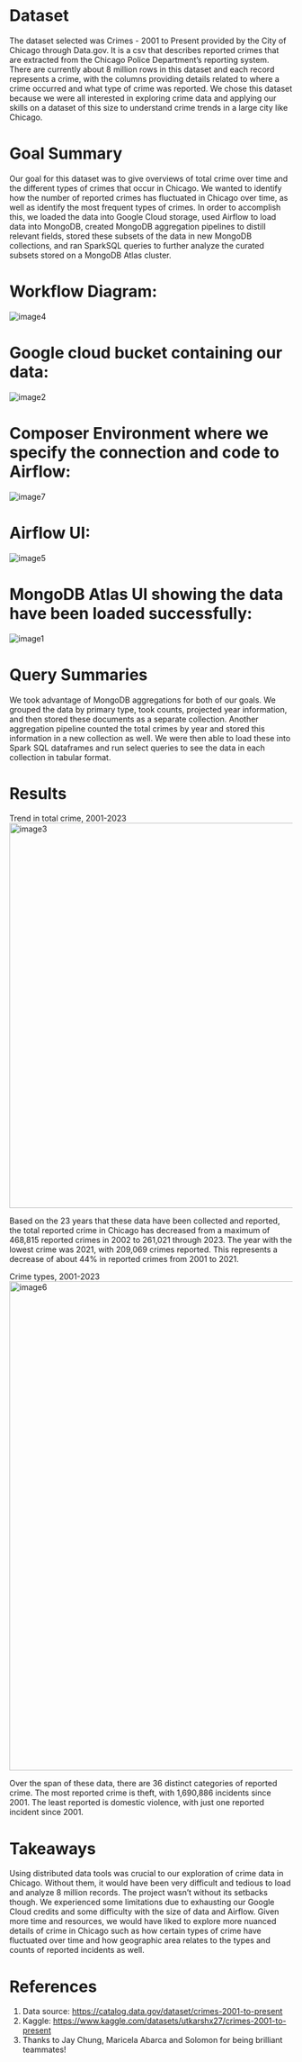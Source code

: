 # Dataset
The dataset selected was Crimes - 2001 to Present provided by the City of Chicago through Data.gov. It is a csv that describes reported crimes that are extracted from the Chicago Police Department’s reporting system. There are currently about 8 million rows in this dataset and each record represents a crime, with the columns providing details related to where a crime occurred and what type of crime was reported. We chose this dataset because we were all interested in exploring crime data and applying our skills on a dataset of this size to understand crime trends in a large city like Chicago.

# Goal Summary
Our goal for this dataset was to give overviews of total crime over time and the different types of crimes that occur in Chicago. We wanted to identify how the number of reported crimes has fluctuated in Chicago over time, as well as identify the most frequent types of crimes. In order to accomplish this, we loaded the data into Google Cloud storage, used Airflow to load data into MongoDB, created MongoDB aggregation pipelines to distill relevant fields, stored these subsets of the data in new MongoDB collections, and ran SparkSQL queries to further analyze the curated subsets stored on a MongoDB Atlas cluster. 

# Workflow Diagram:
![image4](https://github.com/cRithvikD/DistributedDataSystems/assets/41294960/f04d5d4b-9004-4f2d-8e88-56fbb1c79317)



# Google cloud bucket containing our data:
![image2](https://github.com/cRithvikD/DistributedDataSystems/assets/41294960/1fa14084-5fa6-46f9-a79c-86bc0149f81b)


# Composer Environment where we specify the connection and code to Airflow:
![image7](https://github.com/cRithvikD/DistributedDataSystems/assets/41294960/c6275632-28ea-4a7d-abc0-b1f890e022a6)



# Airflow UI:
![image5](https://github.com/cRithvikD/DistributedDataSystems/assets/41294960/a9c574bb-0949-4c88-8eca-3e85ecdbd89e)



# MongoDB Atlas UI showing the data have been loaded successfully:
![image1](https://github.com/cRithvikD/DistributedDataSystems/assets/41294960/bd45cd39-60fa-4b81-be6e-b9fd57ee89ee)


# Query Summaries
We took advantage of MongoDB aggregations for both of our goals. We grouped the data by primary type, took counts, projected year information, and then stored these documents as a separate collection. Another aggregation pipeline counted the total crimes by year and stored this information in a new collection as well. We were then able to load these into Spark SQL dataframes and run select queries to see the data in each collection in tabular format. 

# Results
Trend in total crime, 2001-2023
<img width="684" alt="image3" src="https://github.com/cRithvikD/DistributedDataSystems/assets/41294960/7704b501-f23d-476d-a4c1-ed6ffcd60255">

Based on the 23 years that these data have been collected and reported, the total reported crime in Chicago has decreased from a maximum of 468,815 reported crimes in 2002 to 261,021 through 2023. The year with the lowest crime was 2021, with 209,069 crimes reported. This represents a decrease of about 44% in reported crimes from 2001 to 2021. 

Crime types, 2001-2023
<img width="869" alt="image6" src="https://github.com/cRithvikD/DistributedDataSystems/assets/41294960/56260194-4439-4033-917b-a284fc46a628">


Over the span of these data, there are 36 distinct categories of reported crime. The most reported crime is theft, with 1,690,886 incidents since 2001. The least reported is domestic violence, with just one reported incident since 2001. 
# Takeaways
Using distributed data tools was crucial to our exploration of crime data in Chicago. Without them, it would have been very difficult and tedious to load and analyze 8 million records. The project wasn’t without its setbacks though. We experienced some limitations due to exhausting our Google Cloud credits and some difficulty with the size of data and Airflow. Given more time and resources, we would have liked to explore more nuanced details of crime in Chicago such as how certain types of crime have fluctuated over time and how geographic area relates to the types and counts of reported incidents as well. 

# References
1. Data source: https://catalog.data.gov/dataset/crimes-2001-to-present
2. Kaggle: https://www.kaggle.com/datasets/utkarshx27/crimes-2001-to-present
3. Thanks to Jay Chung, Maricela Abarca and Solomon for being brilliant teammates!
